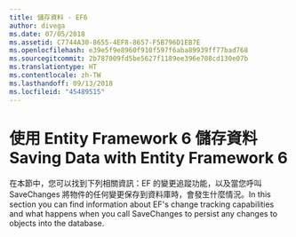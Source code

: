 ```yaml
---
title: 儲存資料 - EF6
author: divega
ms.date: 07/05/2018
ms.assetid: C7744A30-8655-4EF8-8657-F5B796D1EB7E
ms.openlocfilehash: e39e5f9e8960f910f597f6aba89939ff77bad768
ms.sourcegitcommit: 2b787009fd5be5627f1189ee396e708cd130e07b
ms.translationtype: HT
ms.contentlocale: zh-TW
ms.lasthandoff: 09/13/2018
ms.locfileid: "45489515"
---
```

# <a name="saving-data-with-entity-framework-6"></a><span data-ttu-id="1215b-102">使用 Entity Framework 6 儲存資料</span><span class="sxs-lookup"><span data-stu-id="1215b-102">Saving Data with Entity Framework 6</span></span>

<span data-ttu-id="1215b-103">在本節中，您可以找到下列相關資訊：EF 的變更追蹤功能，以及當您呼叫 SaveChanges 將物件的任何變更保存到資料庫時，會發生什麼情況。</span><span class="sxs-lookup"><span data-stu-id="1215b-103">In this section you can find information about EF's change tracking capabilities and what happens when you call SaveChanges to persist any changes to objects into the database.</span></span>
